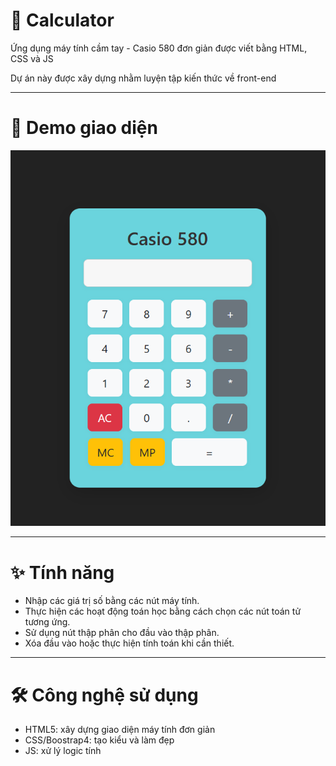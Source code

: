 # 🧮 Calculator
Ứng dụng máy tính cầm tay - Casio 580 đơn giản được viết bằng HTML, CSS và JS

Dự án này được xây dựng nhằm luyện tập kiến thức về front-end

---
# 🚀 Demo giao diện
![Calculator Screenshot](imgs/casio580.png)

---
# ✨ Tính năng
- Nhập các giá trị số bằng các nút máy tính.
- Thực hiện các hoạt động toán học bằng cách chọn các nút toán tử tương ứng.
- Sử dụng nút thập phân cho đầu vào thập phân.
- Xóa đầu vào hoặc thực hiện tính toán khi cần thiết.

---
# 🛠️ Công nghệ sử dụng
- HTML5: xây dựng giao diện máy tính đơn giản
- CSS/Boostrap4: tạo kiểu và làm đẹp
- JS: xử lý logic tính 

